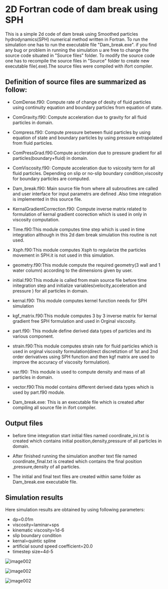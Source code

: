 # 2D Fortran code of dam break using SPH
This is a simple 2d code of dam break using Smoothed particles hydrodynamics(SPH) numerical method written in Fortran.
To run the simulation one has to run the executable file  "Dam_break.exe".
if you find any bug or problem in running the simulation u are free to change the source code situated in "Source files" folder.
To modify the source code one has to recompile the source files in "Source" folder to create new executable file(.exe).The source files were compiled with ifort compiler.


## Definition of source files are summarized as follow:

- ComDense.f90: Compute rate of change of desity of fluid particles using continuity equation and boundary particles from equation of state.

- ComGravity.f90: Compute acceleration due to gravity for all fluid particles in domain.

- Compress.f90: Compute pressure between fluid particles by using equation of state and boundary particles by using pressure extrapolated from fluid particles.

- ComPressGrad.f90:Compute accleration due to pressure gradient for all particles(boundary+fluid) in domain.

- ComViscosity.f90: Compute acceleration due to vsicosity term for all fluid particles. Depending on  slip or no-slip boundary condition,viscosity for boundary particles are computed.

- Dam_break.f90: Main source file from where all subroutines are called  and user interface for input parametrs are defined .Also time integration is implemented in this source file.

- KernalGradientCorrection.f90: Compute inverse matrix related to formulation of kernal gradient coorection which is used in only in viscosity computation.

- Time.f90:This module computes time step which is used in time integration  although in this  2d dam break simulation this routine is not used.

- Xsph.f90:This module computes Xsph to regularize the particles movement in SPH.it is not used in this simulation.

- geometry.f90:This module  compute the required geometry(3 wall and 1 water column) according to the dimensions  given by user.

- initial.f90:This module is called from main source file before time initegration step and initialize variables(velocity,acceleration and pressure ) for all particles in domain.

- kernal.f90: This module computes kernel function needs for SPH simulation

- kgf_matrix.f90:This module computes 3 by 3 inverse matrix for kernal gradient free SPH formulation  and used in Orginal viscosity.

- part.f90: This module define derived data types of particles and its various component.

- strain.f90:This module computes strain rate for fluid particles which is used in orginal viscosity formulation(direct discretiztion of 1st and 2nd order derivatives using SPH function and then kgf matrix are used to improve the accuracy of viscosity formulation).

- var.f90: This module is used to compute density and mass of all particles in domain.

- vector.f90:This model contains different derived data types which is used by part.f90 module.

- Dam_break.exe: This is an executable file which is created after compiling all source file in ifort compiler.

## Output files

- before time integration start initial files named coordinate_ini.txt  is created which contains  initial position,density,pressure of all particles in domain.

- After finished running  the simulation another  text file named coordinate_final.txt is created which contains the final position ,pressure,density of all particles.

- The initial and final text files are created within same folder as Dam_break.exe executable file.

## Simulation results

Here simulation results are obtained by using following parameters:
- dp=0.01m
- viscosity=laminar+sps
- kinematic viscosity=1d-6
- slip boundary condition
- kernal=quintic spline
- artificial sound speed coefficient=20.0
- timestep size=4d-5
  

![image002](https://github.com/user-attachments/assets/33421591-71ed-4689-8fef-aec6c1d1ceb2)


![image002](https://github.com/user-attachments/assets/bd75efa1-0804-497a-848e-22f95399e1bd)


![image002](https://github.com/user-attachments/assets/b97341b5-fd35-4414-9868-259a39f6d411)





